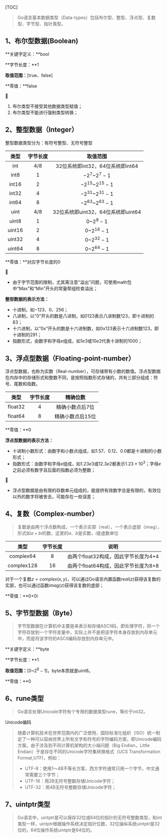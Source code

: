 [TOC]

> Go语言基本数据类型（Data-types）包括布尔型、整型、浮点型、复数型、字节型、指针类型。

## 1、布尔型数据(Boolean)

**关键字定义：**bool

**字节长度：**1

**取值范围：**[true、false]

**零值：**false

👣

1. 布尔类型不接受其他数据类型赋值；
2. 布尔类型不能进行强制类型转换；

## 2、整型数据（Integer）

整型数据类型分为：有符号整型、无符号整型

|  类型  | 字节长度 |              取值范围              |
| :----: | :------: | :--------------------------------: |
|  int   |   4/8    |  32位系统即int32，64位系统即int64  |
|  int8  |    1     |           $-2^7$~$2^7-1$           |
| int16  |    2     |        $-2^{15}$~$2^{15}-1$        |
| int32  |    4     |        $-2^{31}$~$2^{31}-1$        |
| int64  |    8     |        $-2^{63}$~$2^{63}-1$        |
|  uint  |   4/8    | 32位系统即uint32，64位系统即uint64 |
| uint8  |    1     |             0~$2^8-1$              |
| uint16 |    2     |            0~$2^{16}-1$            |
| uint32 |    4     |            0~$2^{32}-1$            |
| uint64 |    8     |            0~$2^{64}-1$            |

**零值：**对应字节长度的0

👣

- 由于字节范围的限制，尤其需注意“溢出”问题，可使用math包中“Max”和“Min”开头的常量帮组检查溢出；

**整型数据的表示方法：**

- 十进制，如$-123$、0、256；
- 八进制，以“0”开头的数是八进制，如0123表示八进制数123，即十进制的83；
- 十六进制，以“0x”开头的数是十六进制数，如0x123表示十六进制数123，即十进制的291；
- 指数形式，由数字和字母$e$组成，如$1e3$或$10e2$代表十进制的1000；

## 3、浮点型数据（Floating-point-number）

浮点型数据，也称为实数（Real-number），可存储带有小数的数值。浮点型数据在内存中的存储形式和整数不同，是按照指数形式存储的，共有三部分组成：符号、尾数和指数。

|  类型   | 字节长度 |     精确位数     |
| :-----: | :------: | :--------------: |
| float32 |    4     | 精确小数点后7位  |
| float64 |    8     | 精确小数点后15位 |

**零值：**0

**浮点型数据的表示方法：**

- 十进制小数形式：由数字和小数点组成，如1.57、0.12、0.0都是十进制的小数形式；
- 指数形式：由数字和字母$e$组成，如$1.23e3$或$12.3e2$都表示$1.23\times10^3$；字母$e$之前必须有数字且后面的指数必须为整数；

👣

- 浮点型数据是由有限的存数单元组成的，能提供有效数字总是有限的，有效位以外的数字将被舍去，可能存在一些误差；

## 4、复数（Complex-number）

> 复数是由两个浮点数构成，一个表示实部（real），一个表示虚部（imag），形式如$a+bi$的数，这里的$a$、$b$是实数，$i$是虚数单位

|    类型    | 字节长度 |                 说明                 |
| :--------: | :------: | :----------------------------------: |
| complex64  |    8     | 由两个float32构成，因此字节长度为4+4 |
| complex128 |    16    | 由两个float64构成，因此字节长度为8+8 |

对于一个复数$z=complex(x,y)$，可以通过Go语言内置函数$real(z)$获得该复数的实部，也可以通过函数$imag(z)$获得该复数的虚部；

**零值：**0+0i

## 5、字节型数据（Byte）

> 字节型数据在计算机中主要是来表示和存储ASCII码，即处理字符，将一个字符存放到一个字符变量中，实际上并不是把该字符本身存放到内存单元中，而是将该字符的ASCII编码存放到内存单元中。

**关键字定义：**byte

**字节长度：**1

**取值范围：**[0~$2^8-1$]，byte本质就是uint8。

**零值：**0

## 6、rune类型

> Go语言处理Unicode字符有个专用的数据类型rune，等价于int32。

Unicode编码

> 随着计算机技术在世界范围内的广泛使用，国际标准化组织（ISO）统一制定了一种可以容纳世界上所有文字和符号的字符编码方案，即Unicode编码方案。由于涉及到不同计算机架构的大小端问题（Big Endian，Little Endian）于是存在不同的Unicode字符集转换格式（UCS Transformation Format,UTF)，例如：
>
> - UTF-8：使用1～4B不等长方案，西方字符通常只用一个字节，中文通常需要三个字节；
> - UTF-16：用2B无符号整数存储Unicode字符；
> - UTF-32：用4B无符号整数存储Unicode字符；

## 7、uintptr类型

> Go语言中，uintptr是可以保存32位或64位的指针的无符号整数类型，和int类型一样，uintptr根据操作系统决定指针位数，32位操纵系统uintptr是32位的，64位操作系统uintptr是64位的。
